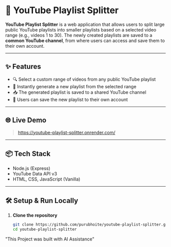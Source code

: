 # 🎵 YouTube Playlist Splitter

**YouTube Playlist Splitter** is a web application that allows users to split large public YouTube playlists into smaller playlists based on a selected video range (e.g., videos 1 to 30). The newly created playlists are saved to a **common YouTube channel**, from where users can access and save them to their own account.

---

## ✨ Features

- 🔍 Select a custom range of videos from any public YouTube playlist  
- 🎯 Instantly generate a new playlist from the selected range  
- 📥 The generated playlist is saved to a shared YouTube channel  
- 💾 Users can save the new playlist to their own account

---

## 🌐 Live Demo

> https://youtube-playlist-splitter.onrender.com/

---

## 📦 Tech Stack

- Node.js (Express)
- YouTube Data API v3
- HTML, CSS, JavaScript (Vanilla)

---

## 🛠️ Setup & Run Locally

1. **Clone the repository**
   ```bash
   git clone https://github.com/purubhoite/youtube-playlist-splitter.git
   cd youtube-playlist-splitter

"This Project was built with AI Assistance"
